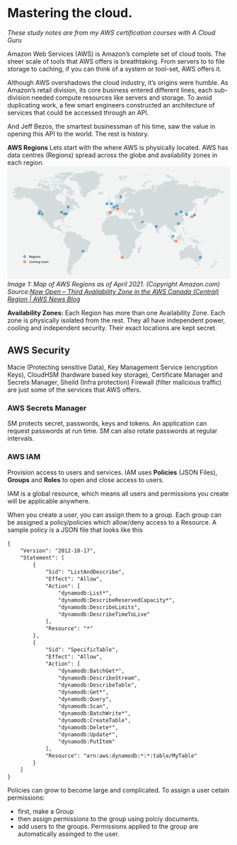 # Mastering the cloud. 
_These study notes are from my AWS certification courses with A Cloud Guru_

Amazon Web Services (AWS) is Amazon’s complete set of cloud tools. The sheer scale of tools that AWS offers is breathtaking. From servers to to file storage to caching, if you can think of a system or tool-set, AWS offers it. 

Although AWS overshadows the cloud industry, it’s origins were humble. As Amazon’s retail division, its core business entered different lines, each sub-division needed compute resources like servers and storage. To avoid duplicating work, a few smart engineers constructed an architecture of services that could be accessed through an API.

And Jeff Bezos, the smartest businessman of his time, saw the value in opening this API to the world. The rest is history. 

__AWS Regions__
Lets start with the where AWS is physically located. AWS has data centres (Regions) spread across the globe and availability zones in each region. 
![AWS Regions](/images/aws_regions-1.png)
_Image 1: Map of AWS Regions as of April 2021. (Copyright Amazon.com)_
_Source:[Now Open – Third Availability Zone in the AWS Canada (Central) Region | AWS News Blog](https://aws.amazon.com/blogs/aws/now-open-third-availability-zone-in-the-aws-canada-central-region/)_

__Availability Zones:__
Each Region has more than one Availability Zone. Each zone is physically isolated from the rest. They all have independent power, cooling and independent security. Their exact locations are kept secret. 

## AWS Security
Macie (Protecting sensitive Data), Key Management Service (encryption Keys), CloudHSM (hardware based key storage), Certificate Manager and Secrets Manager, Sheild (Infra protection) Firewall (filter malicious traffic) are just some of the services that AWS offers. 

### AWS Secrets Manager
SM protects secret, passwords, keys and tokens. An application can request passwords at run time. SM can also rotate passwords at regular intervals. 

### AWS IAM
Provision access to users and services. IAM uses __Policies__ (JSON Files), __Groups__ and __Roles__ to open and close access to users. 

IAM is a global resource, which means all users and permissions you create will be applicable anywhere. 

When you create a user, you can assign them to a group. Each group can be assigned a policy/policies which allow/deny access to a Resource. 
A sample policy is a JSON file that looks like this 
```
{
    "Version": "2012-10-17",
    "Statement": [
        {
            "Sid": "ListAndDescribe",
            "Effect": "Allow",
            "Action": [
                "dynamodb:List*",
                "dynamodb:DescribeReservedCapacity*",
                "dynamodb:DescribeLimits",
                "dynamodb:DescribeTimeToLive"
            ],
            "Resource": "*"
        },
        {
            "Sid": "SpecificTable",
            "Effect": "Allow",
            "Action": [
                "dynamodb:BatchGet*",
                "dynamodb:DescribeStream",
                "dynamodb:DescribeTable",
                "dynamodb:Get*",
                "dynamodb:Query",
                "dynamodb:Scan",
                "dynamodb:BatchWrite*",
                "dynamodb:CreateTable",
                "dynamodb:Delete*",
                "dynamodb:Update*",
                "dynamodb:PutItem"
            ],
            "Resource": "arn:aws:dynamodb:*:*:table/MyTable"
        }
    ]
}
```
Policies can grow to become large and complicated. 
To assign a user cetain permissions: 
* first, make a Group 
* then assign permissions to the group using polciy documents. 
* add users to the groups. Permissions applied to the group are automatically assinged to the user. 
